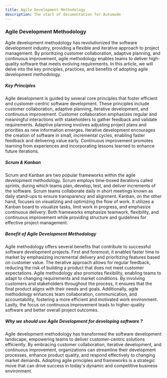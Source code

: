 ```yaml
---
title: Agile Development Methodology
description: The start of documentation for Automode
---
```


### Agile Development Methodology

Agile development methodology has revolutionized the software development industry, providing a flexible and iterative approach to project management. By prioritizing customer collaboration, adaptive planning, and continuous improvement, agile methodology enables teams to deliver high-quality software that meets evolving requirements. In this article, we will delve into the key principles, practices, and benefits of adopting agile development methodology.

##### Key Principles

Agile development is guided by several core principles that foster efficient and customer-centric software development. These principles include customer collaboration, adaptive planning, iterative development, and continuous improvement. Customer collaboration emphasizes regular and meaningful interactions with stakeholders to gather feedback and validate requirements. Adaptive planning involves adjusting project plans and priorities as new information emerges. Iterative development encourages the creation of software in small, incremental cycles, enabling faster feedback and delivering value early. Continuous improvement promotes learning from experiences and incorporating lessons learned to enhance future iterations.

##### Scrum & Kanban

Scrum and Kanban are two popular frameworks within the agile development methodology. Scrum employs time-boxed iterations called sprints, during which teams plan, develop, test, and deliver increments of the software. Scrum teams collaborate daily in short meetings known as daily stand-ups to ensure transparency and alignment. Kanban, on the other hand, focuses on visualizing and optimizing the flow of work. It utilizes a Kanban board to visualize tasks, limit work in progress, and emphasize continuous delivery. Both frameworks emphasize teamwork, flexibility, and continuous improvement while providing structure and guidelines for effective project management.

##### Benefit of Agile Development Methodology

Agile methodology offers several benefits that contribute to successful software development projects. First and foremost, it enables faster time to market by emphasizing incremental delivery and prioritizing features based on customer value. The iterative approach allows for regular feedback, reducing the risk of building a product that does not meet customer expectations. Agile methodology also promotes flexibility, enabling teams to adapt to changing requirements and market conditions. By involving customers and stakeholders throughout the process, it ensures that the final product aligns with their needs and goals. Additionally, agile methodology enhances team collaboration, communication, and accountability, fostering a more efficient and motivated work environment. Lastly, the focus on continuous improvement leads to higher-quality software and better overall project outcomes.

##### Why we should use Agile Development for developing software ?

Agile development methodology has transformed the software development landscape, empowering teams to deliver customer-centric solutions efficiently. By embracing customer collaboration, iterative development, and continuous improvement, organizations can streamline their development processes, enhance product quality, and respond effectively to changing market demands. Adopting agile principles and frameworks is a strategic move that can drive success in today's dynamic and competitive business environment.
